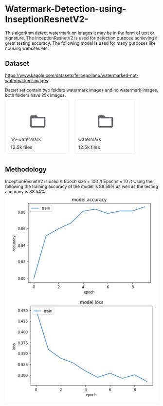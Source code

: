 # Watermark-Detection-using-InseptionResnetV2-
This algorithm detect watermark on images it may be in the form of text or signature. The InceptionResnetV2 is used for detection purpose achieving a great testing accuracy. The following model is used for many purposes like housing websites etc. 

## Dataset
https://www.kaggle.com/datasets/felicepollano/watermarked-not-watermarked-images

Datset set contain two folders watermark images and no watermark images, both folders have 25k images. 
![g1](g1.jpg)

## Methodology
InceptionResnetV2 is used /t
Epoch size = 100 /t
Epochs = 10 /t
Using the following the training accuracy of the model is 88.59% as well as the testing accuracy is 88.54%.
![g2](g2.jpg)

